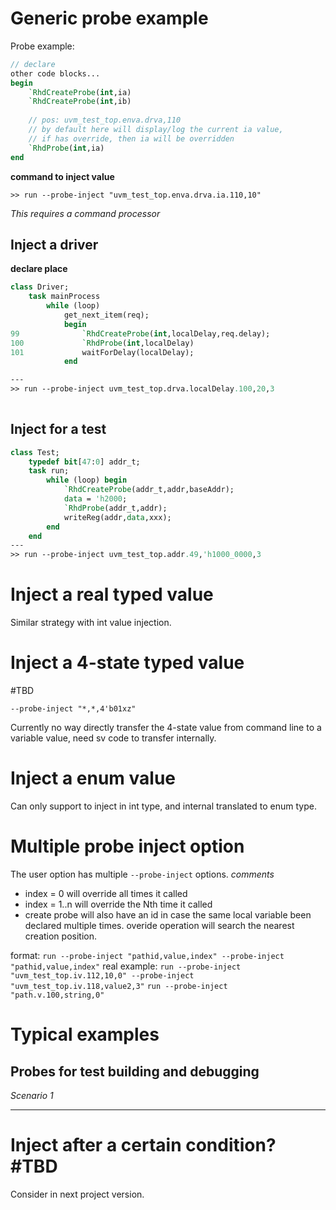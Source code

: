# Generic probe example
Probe example:
```systemverilog
// declare
other code blocks...
begin
	`RhdCreateProbe(int,ia)
	`RhdCreateProbe(int,ib)
	
	// pos: uvm_test_top.enva.drva,110
	// by default here will display/log the current ia value,
	// if has override, then ia will be overridden
	`RhdProbe(int,ia)
end
```

**command to inject value**
```terminal
>> run --probe-inject "uvm_test_top.enva.drva.ia.110,10"
```
*This requires a command processor*

## Inject a driver
**declare place**
```systemverilog
class Driver;
	task mainProcess
		while (loop)
			get_next_item(req);
			begin
99				`RhdCreateProbe(int,localDelay,req.delay);
100				`RhdProbe(int,localDelay)
101				waitForDelay(localDelay);
			end

---
>> run --probe-inject uvm_test_top.drva.localDelay.100,20,3
		
```

## Inject for a test
```systemverilog
class Test;
	typedef bit[47:0] addr_t;
	task run;
		while (loop) begin
			`RhdCreateProbe(addr_t,addr,baseAddr);
			data = 'h2000;
			`RhdProbe(addr_t,addr);
			writeReg(addr,data,xxx);
		end
	end
---
>> run --probe-inject uvm_test_top.addr.49,'h1000_0000,3
```


# Inject a real typed value
Similar strategy with int value injection.

# Inject a 4-state typed value
#TBD 
```
--probe-inject "*,*,4'b01xz"
```
Currently no way directly transfer the 4-state value from command line to a variable value, need sv code to transfer internally.

# Inject a enum value
Can only support to inject in int type, and internal translated to enum type.


# Multiple probe inject option
The user option has multiple `--probe-inject` options.
*comments*
- index = 0 will override all times it called
- index = 1..n will override the Nth time it called
- create probe will also have an id in case the same local variable been declared multiple times. overide operation will search the nearest creation position.

format:
`run --probe-inject "pathid,value,index" --probe-inject "pathid,value,index"`
real example:
`run --probe-inject "uvm_test_top.iv.112,10,0" --probe-inject "uvm_test_top.iv.118,value2,3"`
`run --probe-inject "path.v.100,string,0"`

# Typical examples
## Probes for test building and debugging
*Scenario 1*





---
# Inject after a certain condition? #TBD 
Consider in next project version.